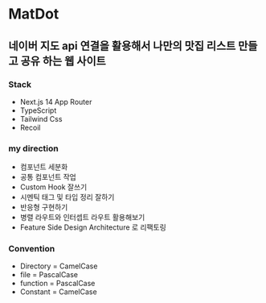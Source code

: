 # MatDot
## 네이버 지도 api 연결을 활용해서 나만의 맛집 리스트 만들고 공유 하는 웹 사이트
### Stack
- Next.js 14 App Router
- TypeScript
- Tailwind Css
- Recoil

### my direction
- 컴포넌트 세분화
- 공통 컴포넌트 작업
- Custom Hook 잘쓰기
- 시멘틱 태그 및 타입 정리 잘하기
- 반응형 구현하기
- 병렬 라우트와 인터셉트 라우트 활용해보기
- Feature Side Design Architecture 로 리팩토링
  
### Convention
- Directory = CamelCase
- file = PascalCase
- function = PascalCase
- Constant = CamelCase
